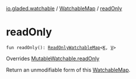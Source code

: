 [io.gladed.watchable](../index.md) / [WatchableMap](index.md) / [readOnly](./read-only.md)

# readOnly

`fun readOnly(): `[`ReadOnlyWatchableMap`](../-read-only-watchable-map.md)`<`[`K`](index.md#K)`, `[`V`](index.md#V)`>`

Overrides [MutableWatchable.readOnly](../-mutable-watchable/read-only.md)

Return an unmodifiable form of this [WatchableMap](index.md).

